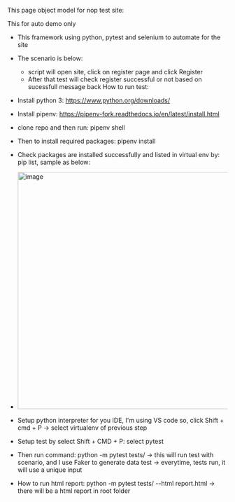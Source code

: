 This page object model for nop test site:

This for auto demo only
- This framework using python, pytest and selenium to automate for the site
- The scenario is below: 
  - script will open site, click on register page and click Register
  - After that test will check register successful or not based on sucessfull message back
How to run test:
- Install python 3: https://www.python.org/downloads/
- Install pipenv: https://pipenv-fork.readthedocs.io/en/latest/install.html
- clone repo and then run: pipenv shell
- Then to install required packages: pipenv install
- Check packages are installed successfully and listed in virtual env by: pip list, sample as below:
- <img width="541" alt="image" src="https://user-images.githubusercontent.com/32532761/159877513-f0b7b7a9-c0e8-450b-9cd9-0253972bfa02.png">
- Setup python interpreter for you IDE, I'm using VS code so, click Shift + cmd + P -> select virtualenv of previous step
- Setup test by select Shift + CMD + P: select pytest
- Then run command: python -m pytest tests/
-> this will run test with scenario, and I use Faker to generate data test -> everytime, tests run, it will use a unique input

- How to run html report:
  python -m pytest tests/ --html report.html -> there will be a html report in root folder


